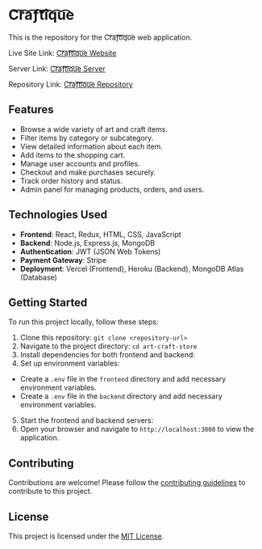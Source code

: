 # C͡r͡a͡ƒ͡t͡i͡q͡u͡e

This is the repository for the C͡r͡a͡ƒ͡t͡i͡q͡u͡e web application.

Live Site Link: [C͡r͡a͡ƒ͡t͡i͡q͡u͡e Website](https://art-craft-store-client.web.app/)

Server Link: [C͡r͡a͡ƒ͡t͡i͡q͡u͡e Server](https://art-craft-store-server-delta.vercel.app)

Repository Link: [C͡r͡a͡ƒ͡t͡i͡q͡u͡e Repository](https://github.com/programming-hero-web-course-4/b9a10-server-side-alaminshojib)

## Features

- Browse a wide variety of art and craft items.
- Filter items by category or subcategory.
- View detailed information about each item.
- Add items to the shopping cart.
- Manage user accounts and profiles.
- Checkout and make purchases securely.
- Track order history and status.
- Admin panel for managing products, orders, and users.

## Technologies Used

- **Frontend**: React, Redux, HTML, CSS, JavaScript
- **Backend**: Node.js, Express.js, MongoDB
- **Authentication**: JWT (JSON Web Tokens)
- **Payment Gateway**: Stripe
- **Deployment**: Vercel (Frontend), Heroku (Backend), MongoDB Atlas (Database)

## Getting Started

To run this project locally, follow these steps:

1. Clone this repository: `git clone <repository-url>`
2. Navigate to the project directory: `cd art-craft-store`
3. Install dependencies for both frontend and backend:
4. Set up environment variables:
- Create a `.env` file in the `frontend` directory and add necessary environment variables.
- Create a `.env` file in the `backend` directory and add necessary environment variables.
5. Start the frontend and backend servers:
6. Open your browser and navigate to `http://localhost:3000` to view the application.

## Contributing

Contributions are welcome! Please follow the [contributing guidelines](CONTRIBUTING.md) to contribute to this project.

## License

This project is licensed under the [MIT License](LICENSE).